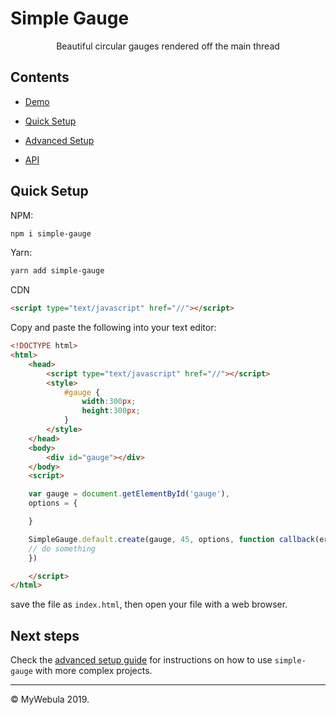 # Simple Gauge

<p align="center">Beautiful circular gauges rendered off the main thread</p>

## Contents

- [Demo]()

- [Quick Setup](#Quick-Setup)

- [Advanced Setup](/docs/advanced-setup.md)

- [API](/docs/API.md)

## Quick Setup

NPM:

```sh
npm i simple-gauge
```

Yarn:

```sh
yarn add simple-gauge
```

CDN

```html
<script type="text/javascript" href="//"></script>
```

Copy and paste the following into your text editor:

```html
<!DOCTYPE html>
<html>
    <head>
        <script type="text/javascript" href="//"></script>
        <style>
            #gauge {
                width:300px;
                height:300px;
            }
        </style>
    </head>
    <body>
        <div id="gauge"></div>
    </body>
    <script>

    var gauge = document.getElementById('gauge'),
    options = {

    }

    SimpleGauge.default.create(gauge, 45, options, function callback(err, data){
    // do something
    })

    </script>
</html>
```

save the file as `index.html`, then open your file with a web browser.

## Next steps

Check the [advanced setup guide](/docs/advanced-setup) for instructions on how to use `simple-gauge` with more complex projects.

---

&copy; MyWebula 2019.

